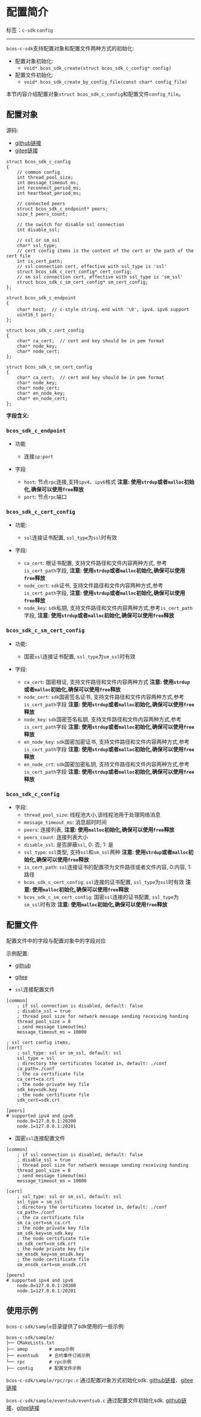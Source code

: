 # 配置简介

标签：``c-sdk`` ``config``

----------

`bcos-c-sdk`支持配置对象和配置文件两种方式的初始化:

- 配置对象初始化:
  - `void* bcos_sdk_create(struct bcos_sdk_c_config* config)`
- 配置文件初始化:
  - `void* bcos_sdk_create_by_config_file(const char* config_file)`

本节内容介绍配置对象`struct bcos_sdk_c_config`和配置文件`config_file`。

## 配置对象

源码:

- [github链接](https://github.com/FISCO-BCOS/bcos-c-sdk/blob/v3.0.1/bcos-c-sdk/bcos_sdk_c_common.h#L70)
- [gitee链接](https://gitee.com/FISCO-BCOS/bcos-c-sdk/blob/v3.0.1/bcos-c-sdk/bcos_sdk_c_common.h#L70)

```shell
struct bcos_sdk_c_config
{
    // common config
    int thread_pool_size;
    int message_timeout_ms;
    int reconnect_period_ms;
    int heartbeat_period_ms;

    // connected peers
    struct bcos_sdk_c_endpoint* peers;
    size_t peers_count;

    // the switch for disable ssl connection
    int disable_ssl;

    // ssl or sm_ssl
    char* ssl_type;
    // cert config items is the content of the cert or the path of the cert file
    int is_cert_path;
    // ssl connection cert, effective with ssl_type is 'ssl'
    struct bcos_sdk_c_cert_config* cert_config;
    // sm ssl connection cert, effective with ssl_type is 'sm_ssl'
    struct bcos_sdk_c_sm_cert_config* sm_cert_config;
};

struct bcos_sdk_c_endpoint
{
    char* host;  // c-style string，end with '\0', ipv4、ipv6 support
    uint16_t port;
};

struct bcos_sdk_c_cert_config
{
    char* ca_cert;  // cert and key should be in pem format
    char* node_key;
    char* node_cert;
};

struct bcos_sdk_c_sm_cert_config
{
    char* ca_cert;  // cert and key should be in pem format
    char* node_key;
    char* node_cert;
    char* en_node_key;
    char* en_node_cert;
};
```

**字段含义:**

### `bcos_sdk_c_endpoint`

- 功能
  - 连接`ip:port`

- 字段
  - `host`: 节点`rpc`连接,支持`ipv4`、`ipv6`格式 **注意: 使用`strdup`或者`malloc`初始化,确保可以使用`free`释放**
  - `port`: 节点`rpc`端口

### `bcos_sdk_c_cert_config`

- 功能:
  - `ssl`连接证书配置, `ssl_type`为`ssl`时有效

- 字段:
  - `ca_cert`: 根证书配置, 支持文件路径和文件内容两种方式, 参考`is_cert_path`字段, **注意: 使用`strdup`或者`malloc`初始化,确保可以使用`free`释放**
  - `node_cert`: `sdk`证书, 支持文件路径和文件内容两种方式,参考`is_cert_path`字段, **注意: 使用`strdup`或者`malloc`初始化,确保可以使用`free`释放**
  - `node_key`: `sdk`私钥, 支持文件路径和文件内容两种方式,参考`is_cert_path`字段, **注意: 使用`strdup`或者`malloc`初始化,确保可以使用`free`释放**

### `bcos_sdk_c_sm_cert_config`

- 功能:
  - 国密`ssl`连接证书配置, `ssl_type`为`sm_ssl`时有效

- 字段:
  - `ca_cert`: 国密根证, 支持文件路径和文件内容两种方式 **注意: 使用`strdup`或者`malloc`初始化,确保可以使用`free`释放**
  - `node_cert`: `sdk`国密签名证书, 支持文件路径和文件内容两种方式,参考`is_cert_path`字段 **注意: 使用`strdup`或者`malloc`初始化,确保可以使用`free`释放**
  - `node_key`: `sdk`国密签名私钥, 支持文件路径和文件内容两种方式,参考`is_cert_path`字段 **注意: 使用`strdup`或者`malloc`初始化,确保可以使用`free`释放**
  - `en_node_key`: `sdk`国密加密证书, 支持文件路径和文件内容两种方式,参考`is_cert_path`字段 **注意: 使用`strdup`或者`malloc`初始化,确保可以使用`free`释放**
  - `en_node_crt`: `sdk`国密加密私钥, 支持文件路径和文件内容两种方式,参考`is_cert_path`字段 **注意: 使用`strdup`或者`malloc`初始化,确保可以使用`free`释放**

### `bcos_sdk_c_config`

- 字段:
  - `thread_pool_size`: 线程池大小,该线程池用于处理网络消息
  - `message_timeout_ms`: 消息超时时间
  - `peers`: 连接列表, **注意: 使用`malloc`初始化,确保可以使用`free`释放**
  - `peers_count`: 连接列表大小
  - `disable_ssl`: 是否屏蔽`ssl`, 0: 否, 1: 是
  - `ssl_type`: `ssl`类型, 支持`ssl`和`sm_ssl`两种 **注意: 使用`strdup`或者`malloc`初始化,确保可以使用`free`释放**
  - `is_cert_path`: `ssl`连接证书的配置项为文件路径或者文件内容, 0:内容, 1:路径
  - `bcos_sdk_c_cert_config`: `ssl`连接的证书配置, `ssl_type`为`ssl`时有效 **注意: 使用`malloc`初始化,确保可以使用`free`释放**
  - `bcos_sdk_c_sm_cert_config`: 国密`ssl`连接的证书配置, `ssl_type`为`sm_ssl`时有效 **注意: 使用`malloc`初始化,确保可以使用`free`释放**

## 配置文件

配置文件中的字段与配置对象中的字段对应

示例配置:

- [github](https://github.com/FISCO-BCOS/bcos-c-sdk/tree/v3.0.1/sample/config)
- [gitee](https://gitee.com/FISCO-BCOS/bcos-c-sdk/tree/v3.0.1/sample/config)

- `ssl`连接配置文件

```shell
[common]
    ; if ssl connection is disabled, default: false
    ; disable_ssl = true
    ; thread pool size for network message sending receiving handing
    thread_pool_size = 8
    ; send message timeout(ms)
    message_timeout_ms = 10000

; ssl cert config items,  
[cert]
    ; ssl_type: ssl or sm_ssl, default: ssl
    ssl_type = ssl
    ; directory the certificates located in, default: ./conf
    ca_path=./conf
    ; the ca certificate file
    ca_cert=ca.crt
    ; the node private key file
    sdk_key=sdk.key
    ; the node certificate file
    sdk_cert=sdk.crt

[peers]
# supported ipv4 and ipv6 
    node.0=127.0.0.1:20200
    node.1=127.0.0.1:20201
```

- 国密`ssl`连接配置文件

```shell
[common]
    ; if ssl connection is disabled, default: false
    ; disable_ssl = true
    ; thread pool size for network message sending receiving handing
    thread_pool_size = 8
    ; send message timeout(ms)
    message_timeout_ms = 10000

[cert]
    ; ssl_type: ssl or sm_ssl, default: ssl
    ssl_type = sm_ssl
    ; directory the certificates located in, default: ./conf
    ca_path=./conf
    ; the ca certificate file
    sm_ca_cert=sm_ca.crt
    ; the node private key file
    sm_sdk_key=sm_sdk.key
    ; the node certificate file
    sm_sdk_cert=sm_sdk.crt
    ; the node private key file
    sm_ensdk_key=sm_ensdk.key
    ; the node certificate file
    sm_ensdk_cert=sm_ensdk.crt

[peers]
# supported ipv4 and ipv6 
    node.0=127.0.0.1:20200
    node.1=127.0.0.1:20201
```

## 使用示例

`bcos-c-sdk/sample`目录提供了sdk使用的一些示例:

```shell
bcos-c-sdk/sample/
├── CMakeLists.txt
├── amop        # amop示例
├── eventsub    # 合约事件订阅示例
└── rpc         # rpc示例
├── config      # 配置文件示例
```

`bcos-c-sdk/sample/rpc/rpc.c` 通过配置对象方式初始化sdk. [github链接](https://github.com/FISCO-BCOS/bcos-c-sdk/blob/main/sample/rpc/rpc.c#L66)、[gitee链接](https://gitee.com/FISCO-BCOS/bcos-c-sdk/blob/main/sample/rpc/rpc.c#L66)

`bcos-c-sdk/sample/eventsub/eventsub.c` 通过配置文件初始化sdk. [github链接](https://github.com/FISCO-BCOS/bcos-c-sdk/blob/main/sample/eventsub/eventsub.c#L83)、[gitee链接](https://gitee.com/FISCO-BCOS/bcos-c-sdk/blob/main/sample/eventsub/eventsub.c#L83)
